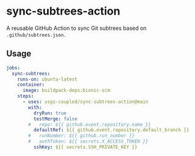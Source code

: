 # sync-subtrees-action

A reusable GitHub Action to sync Git subtrees based on `.github/subtrees.json`.

## Usage

```yaml
jobs:
  sync-subtrees:
    runs-on: ubuntu-latest
    container:
      image: buildpack-deps:bionic-scm
    steps:
      - uses: usgs-coupled/sync-subtrees-action@main
        with:
          dryRun: true
          testMerge: false
        #   repo: ${{ github.event.repository.name }}
          defaultRef: ${{ github.event.repository.default_branch }}
        #   runNumber: ${{ github.run_number }}
        #   authToken: ${{ secrets.X_ACCESS_TOKEN }}
          sshKey: ${{ secrets.SSH_PRIVATE_KEY }}
        
